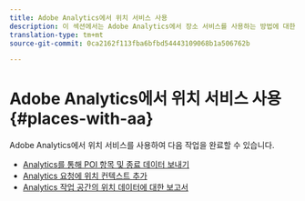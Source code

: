 ```yaml
---
title: Adobe Analytics에서 위치 서비스 사용
description: 이 섹션에서는 Adobe Analytics에서 장소 서비스를 사용하는 방법에 대한 정보를 제공합니다.
translation-type: tm+mt
source-git-commit: 0ca2162f113fba6bfbd54443109068b1a506762b

---
```



# Adobe Analytics에서 위치 서비스 사용 {#places-with-aa}

Adobe Analytics에서 위치 서비스를 사용하여 다음 작업을 완료할 수 있습니다.

* [Analytics를 통해 POI 항목 및 종료 데이터 보내기](/help/use-places-with-other-solutions/places-adobe-analytics/use-places-adobe-analytics.md)
* [Analytics 요청에 위치 컨텍스트 추가](/help/use-places-with-other-solutions/places-adobe-analytics/run-reports-aa-places-data.md)
* [Analytics 작업 공간의 위치 데이터에 대한 보고서](/help/use-places-with-other-solutions/places-adobe-analytics/run-reports-aa-places-data.md)